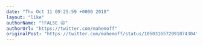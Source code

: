 ```yaml
---
date: "Thu Oct 11 09:25:59 +0000 2018"
layout: "like"
authorName: "!FALSE 😜"
authorUrl: "https://twitter.com/mahemoff"
originalPost: "https://twitter.com/mahemoff/status/1050316572991074304"
---
```

